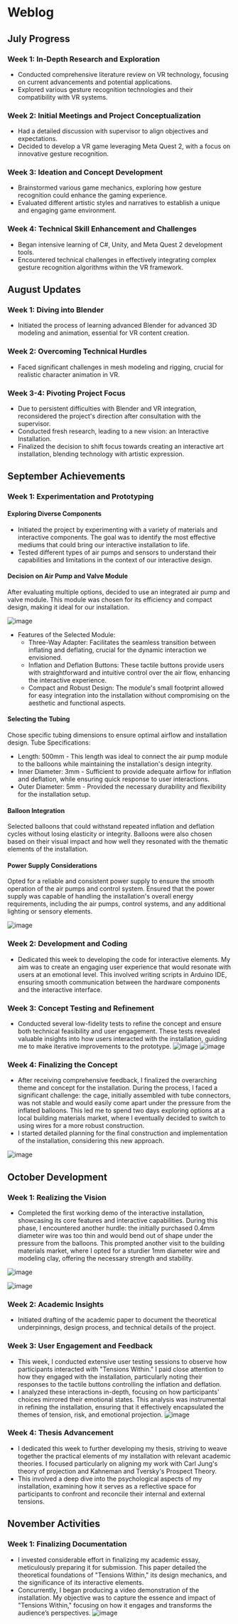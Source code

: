 # Weblog
## July Progress
### Week 1: In-Depth Research and Exploration
- Conducted comprehensive literature review on VR technology, focusing on current advancements and potential applications.
- Explored various gesture recognition technologies and their compatibility with VR systems.

### Week 2: Initial Meetings and Project Conceptualization
- Had a detailed discussion with supervisor to align objectives and expectations.
- Decided to develop a VR game leveraging Meta Quest 2, with a focus on innovative gesture recognition.

### Week 3: Ideation and Concept Development
- Brainstormed various game mechanics, exploring how gesture recognition could enhance the gaming experience.
- Evaluated different artistic styles and narratives to establish a unique and engaging game environment.

### Week 4: Technical Skill Enhancement and Challenges
- Began intensive learning of C#, Unity, and Meta Quest 2 development tools.
- Encountered technical challenges in effectively integrating complex gesture recognition algorithms within the VR framework.

## August Updates
### Week 1: Diving into Blender
- Initiated the process of learning advanced Blender for advanced 3D modeling and animation, essential for VR content creation.

### Week 2: Overcoming Technical Hurdles
- Faced significant challenges in mesh modeling and rigging, crucial for realistic character animation in VR.
  
### Week 3-4: Pivoting Project Focus
- Due to persistent difficulties with Blender and VR integration, reconsidered the project's direction after consultation with the supervisor.
- Conducted fresh research, leading to a new vision: an Interactive Installation.
- Finalized the decision to shift focus towards creating an interactive art installation, blending technology with artistic expression.


## September Achievements
### Week 1: Experimentation and Prototyping
#### Exploring Diverse Components
- Initiated the project by experimenting with a variety of materials and interactive components. The goal was to identify the most effective mediums that could bring our interactive installation to life.
- Tested different types of air pumps and sensors to understand their capabilities and limitations in the context of our interactive design.
#### Decision on Air Pump and Valve Module
After evaluating multiple options, decided to use an integrated air pump and valve module. This module was chosen for its efficiency and compact design, making it ideal for our installation.

![image](https://github.com/Yufei-Ma-098/MSc-Advanced-Project/assets/119874724/6fdf79c7-2090-4102-be58-9478b0089b51)

- Features of the Selected Module:
  - Three-Way Adapter: Facilitates the seamless transition between inflating and deflating, crucial for the dynamic interaction we envisioned.
  - Inflation and Deflation Buttons: These tactile buttons provide users with straightforward and intuitive control over the air flow, enhancing the interactive experience.
  - Compact and Robust Design: The module's small footprint allowed for easy integration into the installation without compromising on the aesthetic and functional aspects.

#### Selecting the Tubing
Chose specific tubing dimensions to ensure optimal airflow and installation design.
Tube Specifications:
- Length: 500mm - This length was ideal to connect the air pump module to the balloons while maintaining the installation's design integrity.
- Inner Diameter: 3mm - Sufficient to provide adequate airflow for inflation and deflation, while ensuring quick response to user interactions.
- Outer Diameter: 5mm - Provided the necessary durability and flexibility for the installation setup.
#### Balloon Integration
Selected balloons that could withstand repeated inflation and deflation cycles without losing elasticity or integrity.
Balloons were also chosen based on their visual impact and how well they resonated with the thematic elements of the installation.
#### Power Supply Considerations
Opted for a reliable and consistent power supply to ensure the smooth operation of the air pumps and control system.
Ensured that the power supply was capable of handling the installation's overall energy requirements, including the air pumps, control systems, and any additional lighting or sensory elements.

![image](https://github.com/Yufei-Ma-098/MSc-Advanced-Project/assets/119874724/73582432-3d5a-441e-b147-cfe43d6333c5)



### Week 2: Development and Coding
- Dedicated this week to developing the code for interactive elements. My aim was to create an engaging user experience that would resonate with users at an emotional level. This involved writing scripts in Arduino IDE, ensuring smooth communication between the hardware components and the interactive interface.

### Week 3: Concept Testing and Refinement
- Conducted several low-fidelity tests to refine the concept and ensure both technical feasibility and user engagement. These tests revealed valuable insights into how users interacted with the installation, guiding me to make iterative improvements to the prototype.
![image](https://github.com/Yufei-Ma-098/MSc-Advanced-Project/assets/119874724/a8835cc1-bc9f-48a1-a6ad-8b5af4797ca7)
![image](https://github.com/Yufei-Ma-098/MSc-Advanced-Project/assets/119874724/60b1821f-053e-4975-a47e-4a21201cfdc7)


  
### Week 4: Finalizing the Concept
- After receiving comprehensive feedback, I finalized the overarching theme and concept for the installation. During the process, I faced a significant challenge: the cage, initially assembled with tube connectors, was not stable and would easily come apart under the pressure from the inflated balloons. This led me to spend two days exploring options at a local building materials market, where I eventually decided to switch to using wires for a more robust construction.
- I started detailed planning for the final construction and implementation of the installation, considering this new approach.

![image](https://github.com/Yufei-Ma-098/MSc-Advanced-Project/assets/119874724/202fd412-eb5a-4929-ba41-bef4fafab303)



## October Development
### Week 1: Realizing the Vision
- Completed the first working demo of the interactive installation, showcasing its core features and interactive capabilities. During this phase, I encountered another hurdle: the initially purchased 0.4mm diameter wire was too thin and would bend out of shape under the pressure from the balloons. This prompted another visit to the building materials market, where I opted for a sturdier 1mm diameter wire and modeling clay, offering the necessary strength and stability.
  
![image](https://github.com/Yufei-Ma-098/MSc-Advanced-Project/assets/119874724/a5e612a5-1b65-41ac-b248-f57555fe3bbf)

![image](https://github.com/Yufei-Ma-098/MSc-Advanced-Project/assets/119874724/ecb1d9af-8617-40cc-ba2e-067aa51799e3)



### Week 2: Academic Insights
- Initiated drafting of the academic paper to document the theoretical underpinnings, design process, and technical details of the project.

### Week 3: User Engagement and Feedback
- This week, I conducted extensive user testing sessions to observe how participants interacted with "Tensions Within." I paid close attention to how they engaged with the installation, particularly noting their responses to the tactile buttons controlling the inflation and deflation.
- I analyzed these interactions in-depth, focusing on how participants' choices mirrored their emotional states. This analysis was instrumental in refining the installation, ensuring that it effectively encapsulated the themes of tension, risk, and emotional projection.
![image](https://github.com/Yufei-Ma-098/MSc-Advanced-Project/assets/119874724/1600dbf2-80cd-4ea4-80cf-6df3d96356f5)


### Week 4: Thesis Advancement
- I dedicated this week to further developing my thesis, striving to weave together the practical elements of my installation with relevant academic theories. I focused particularly on aligning my work with Carl Jung's theory of projection and Kahneman and Tversky's Prospect Theory.
- This involved a deep dive into the psychological aspects of my installation, examining how it serves as a reflective space for participants to confront and reconcile their internal and external tensions.

  
## November Activities
### Week 1: Finalizing Documentation
- I invested considerable effort in finalizing my academic essay, meticulously preparing it for submission. This paper detailed the theoretical foundations of "Tensions Within," its design mechanics, and the significance of its interactive elements.
- Concurrently, I began producing a video demonstration of the installation. My objective was to capture the essence and impact of "Tensions Within," focusing on how it engages and transforms the audience’s perspectives.
![image](https://github.com/Yufei-Ma-098/MSc-Advanced-Project/assets/119874724/76a82e6d-aca6-4a80-b0da-02b4a28e9cba)

